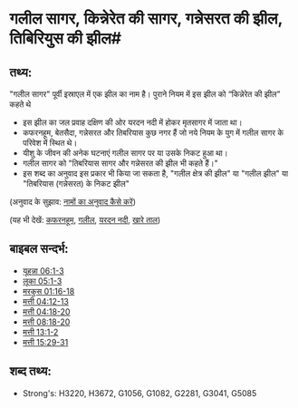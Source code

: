 # गलील सागर, किन्नेरेत की सागर, गन्नेसरत की झील, तिबिरियुस की झील# 

## तथ्य: ##

"गलील सागर" पूर्वी इस्राएल में एक झील का नाम है। पुराने नियम में इस झील को “किन्नेरेत की झील” कहते थे

* इस झील का जल प्रवाह दक्षिण की ओर यरदन नदी में होकर मृतसागर में जाता था।
* कफरनहूम, बेतसैदा, गन्नेसरत और तिबरियास कुछ नगर हैं जो नये नियम के युग में गलील सागर के परिवेश में स्थित थे।
* यीशु के जीवन की अनेक घटनाएं गलील सागर पर या उसके निकट हुआ था।
* गलील सागर को "तिबरियास सागर और गन्नेसरत की झील भी कहते हैं।"
* इस शब्द का अनुवाद इस प्रकार भी किया जा सकता है, "गलील क्षेत्र की झील" या "गलील झील" या "तिबरियास (गन्नेसरत) के निकट झील"

(अनुवाद के सुझाव: [नामों का अनुवाद कैसे करें](rc://en/ta/man/translate/translate-names))

(यह भी देखें: [कफरनहूम](../names/capernaum.md), [गलील](../names/galilee.md), [यरदन नदी](../names/jordanriver.md), [खारे ताल](../names/saltsea.md))

## बाइबल सन्दर्भ: ##

* [यूहन्ना 06:1-3](rc://en/tn/help/jhn/06/01)
* [लूका 05:1-3](rc://en/tn/help/luk/05/01)
* [मरकुस 01:16-18](rc://en/tn/help/mrk/01/16)
* [मत्ती 04:12-13](rc://en/tn/help/mat/04/12)
* [मत्ती 04:18-20](rc://en/tn/help/mat/04/18)
* [मत्ती 08:18-20](rc://en/tn/help/mat/08/18)
* [मत्ती 13:1-2](rc://en/tn/help/mat/13/01)
* [मत्ती 15:29-31](rc://en/tn/help/mat/15/29)

## शब्द तथ्य: ##

* Strong's: H3220, H3672, G1056, G1082, G2281, G3041, G5085
